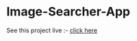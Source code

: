 # Image-Searcher-App

See this project live :- [click here](https://image-search-app-amangupta.netlify.app/)

